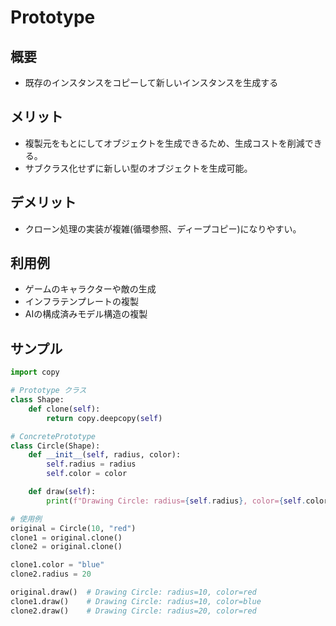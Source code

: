 # Prototype

## 概要
* 既存のインスタンスをコピーして新しいインスタンスを生成する

## メリット
- 複製元をもとにしてオブジェクトを生成できるため、生成コストを削減できる。
- サブクラス化せずに新しい型のオブジェクトを生成可能。

## デメリット
- クローン処理の実装が複雑(循環参照、ディープコピー)になりやすい。

## 利用例
- ゲームのキャラクターや敵の生成
- インフラテンプレートの複製
- AIの構成済みモデル構造の複製

## サンプル
```python
import copy

# Prototype クラス
class Shape:
    def clone(self):
        return copy.deepcopy(self)

# ConcretePrototype
class Circle(Shape):
    def __init__(self, radius, color):
        self.radius = radius
        self.color = color

    def draw(self):
        print(f"Drawing Circle: radius={self.radius}, color={self.color}")

# 使用例
original = Circle(10, "red")
clone1 = original.clone()
clone2 = original.clone()

clone1.color = "blue"
clone2.radius = 20

original.draw()  # Drawing Circle: radius=10, color=red
clone1.draw()    # Drawing Circle: radius=10, color=blue
clone2.draw()    # Drawing Circle: radius=20, color=red
```
